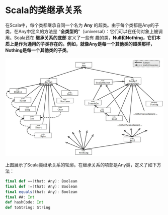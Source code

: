 Scala的类继承关系
===================================================================================
在Scala中，每个类都继承自同一个名为 **Any** 的超类。由于每个类都是Any的子类，在Any中定义的方法是
“**全类型的**”（universal）：它们可以在任何对象上被调用。Scala还在 **继承关系的底部** 定义了一些有
趣的类，**Null和Nothing，它们本质上是作为通用的子类存在的。例如，就像Any是每一个其他类的超类那样，
Nothing是每一个其他类的子类**。

![Scala的类继承关系](img/1.jpeg)

上图展示了Scala类继承关系的轮廓。在继承关系的项部是Any类，定义了如下方法：
```scala
final def ==(that: Any): Boolean 
final def !=(that: Any): Boolean 
final equals(that: Any): Boolean 
final ##: Int 
def hashCode: Int 
def toString: String 
```

